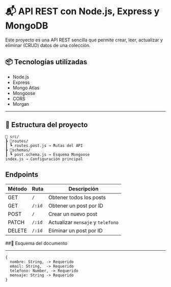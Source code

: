 # 📬 API REST con Node.js, Express y MongoDB
Este proyecto es una API REST sencilla que permite crear, leer, actualizar y eliminar (CRUD) datos de una colección.

## 📦 Tecnologías utilizadas

- Node.js
- Express
- Mongo Atlas
- Mongoose
- CORS
- Morgan

---

## 📁 Estructura del proyecto

```
📂 src/
┣ 📂routes/
┃ ┗ routes.post.js → Rutas del API
┣ 📂schemas/
┃ ┗ post.schema.js → Esquema Mongoose
index.js → Configuración principal
```


## Endpoints 

| Método | Ruta   | Descripción                       |
| ------ | ------ | --------------------------------- |
| GET    | `/`    | Obtener todos los posts           |
| GET    | `/:id` | Obtener un post por ID            |
| POST   | `/`    | Crear un nuevo post               |
| PATCH  | `/:id` | Actualizar `mensaje` y `telefono` |
| DELETE | `/:id` | Eliminar un post por ID           |



##🧾 Esquema del documento

---
```
{
  nombre: String, -> Requerido
  email: String,  -> Requerido
  telefono: Number, -> Requerido
  mensaje: String -> Requerido
}
```

